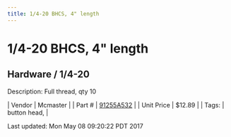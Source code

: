 ```yaml
---
title: 1/4-20 BHCS, 4" length
---
```


# 1/4-20 BHCS, 4" length
## Hardware / 1/4-20
Description: 	Full thread, qty 10 

| Vendor | Mcmaster | 
| Part # | [91255A532](https://www.mcmaster.com/#91255A532) | 
| Unit Price | $12.89 | 
| Tags: | button head,  | 

Last updated: Mon May 08 09:20:22 PDT 2017
